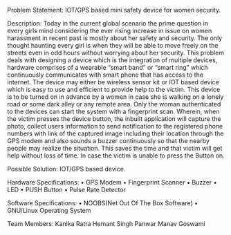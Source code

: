 
Problem Statement: IOT/GPS based mini safety device for women security.

Description: Today in the current global scenario the prime question in every girls mind considering the ever rising increase in issue on women harassment in recent past is mostly about her safety and security.
The only thought haunting every girl is when they will be able to move freely on the streets even in odd hours without worrying about her security.
This problem deals with designing a device which is the integration of multiple devices, hardware comprises of  a wearable “smart band” or “smart ring” which continuously communicates with smart phone that has access to the internet. The device may either be wireless sensor kit or IOT based device which is easy to use and efficient to provide help to the victim. This device is to be turned on in advance by a women in case she is walking on a lonely road or some dark alley or any remote area. Only the woman authenticated to the devices can start the system with a fingerprint scan. Wherein, when the victim presses the device button, the inbuilt application will capture the photo, collect users information to send notification to the registered phone numbers with link of the captured image including their location through the GPS modem and also sounds a buzzer continuously so that the nearby people may realize the situation. This saves the time and that victim will get help without loss of time. In case the victim is unable to press the Button on. 

Possible Solution: IOT/GPS based device.

Hardware Specifications:
•	GPS Modem
•	Fingerprint Scanner
•	Buzzer
•	LED
•	PUSH Button
•	Pulse Rate Detector

 Software Specifications:
•	NOOBS(Net Out Of The Box Software)
•	GNU/Linux Operating System
          

Team Members: Kanika Ratra
	      Hemant Singh Panwar
	      Manav Goswami 
	
  

